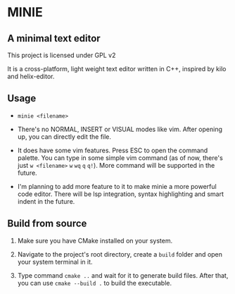 # MINIE

## A minimal text editor

This project is licensed under GPL v2

It is a cross-platform, light weight text editor written in C++, inspired by kilo and helix-editor.

## Usage

- `minie <filename>`

- There's no NORMAL, INSERT or VISUAL modes like vim. After opening up, you can directly edit the file.

- It does have some vim features. Press ESC to open the command palette. You can type in some simple vim command (as of now, there's just `w <filename>` `w` `wq` `q` `q!`). More command will be supported in the future.

- I'm planning to add more feature to it to make minie a more powerful code editor.
There will be lsp integration, syntax highlighting and smart indent in the future.

## Build from source

1. Make sure you have CMake installed on your system.

2. Navigate to the project's root directory, create a `build` folder and open your system terminal in it.

3. Type command `cmake ..` and wait for it to generate build files. After that, you can use `cmake --build .` to build the executable.
